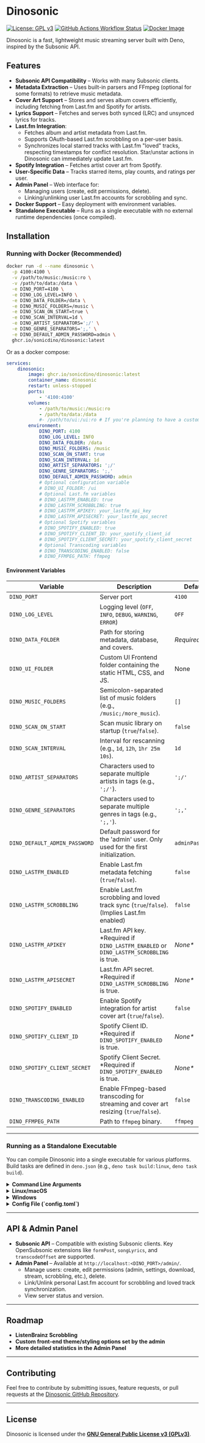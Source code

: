 # Dinosonic
[![License: GPL v3](https://img.shields.io/badge/License-GPLv3-blue.svg?style=flat-square)](https://www.gnu.org/licenses/gpl-3.0)
[![GitHub Actions Workflow Status](https://img.shields.io/github/actions/workflow/status/sonicdino/dinosonic/build-release.yml?style=flat-square&logo=github&label=Build%20and%20Release%20Dinosonic&color=blue)](https://github.com/sonicdino/dinosonic/actions/workflows/build-release.yml)
[![Docker Image](https://img.shields.io/badge/docker-ghcr.io/sonicdino/dinosonic-blue?style=flat-square&logo=docker)](https://github.com/users/sonicdino/packages/container/package/dinosonic)

Dinosonic is a fast, lightweight music streaming server built with Deno,
inspired by the Subsonic API.

## Features

-   **Subsonic API Compatibility** – Works with many Subsonic clients.
-   **Metadata Extraction** – Uses built-in parsers and FFmpeg (optional for some formats) to retrieve music metadata.
-   **Cover Art Support** – Stores and serves album covers efficiently, including fetching from Last.fm and Spotify for artists.
-   **Lyrics Support** – Fetches and serves both synced (LRC) and unsynced lyrics for tracks.
-   **Last.fm Integration**:
    -   Fetches album and artist metadata from Last.fm.
    -   Supports OAuth-based Last.fm scrobbling on a per-user basis.
    -   Synchronizes local starred tracks with Last.fm "loved" tracks, respecting timestamps for conflict resolution. Star/unstar actions in Dinosonic can immediately update Last.fm.
-   **Spotify Integration** – Fetches artist cover art from Spotify.
-   **User-Specific Data** – Tracks starred items, play counts, and ratings per user.
-   **Admin Panel** – Web interface for:
    -   Managing users (create, edit permissions, delete).
    -   Linking/unlinking user Last.fm accounts for scrobbling and sync.
-   **Docker Support** – Easy deployment with environment variables.
-   **Standalone Executable** – Runs as a single executable with no external runtime dependencies (once compiled).

## Installation

### Running with Docker (Recommended)

```sh
docker run -d --name dinosonic \
  -p 4100:4100 \
  -v /path/to/music:/music:ro \
  -v /path/to/data:/data \
  -e DINO_PORT=4100 \
  -e DINO_LOG_LEVEL=INFO \
  -e DINO_DATA_FOLDER=/data \
  -e DINO_MUSIC_FOLDERS=/music \
  -e DINO_SCAN_ON_START=true \
  -e DINO_SCAN_INTERVAL=1d \
  -e DINO_ARTIST_SEPARATORS=';/' \
  -e DINO_GENRE_SEPARATORS=';,' \
  -e DINO_DEFAULT_ADMIN_PASSWORD=admin \
  ghcr.io/sonicdino/dinosonic:latest
```

Or as a docker compose:

```yaml
services:
    dinosonic:
        image: ghcr.io/sonicdino/dinosonic:latest
        container_name: dinosonic
        restart: unless-stopped
        ports:
            - '4100:4100'
        volumes:
            - /path/to/music:/music:ro
            - /path/to/data:/data
            #- /path/to/ui:/ui:ro # If you're planning to have a custom frontend at /
        environment:
            DINO_PORT: 4100
            DINO_LOG_LEVEL: INFO
            DINO_DATA_FOLDER: /data
            DINO_MUSIC_FOLDERS: /music
            DINO_SCAN_ON_START: true
            DINO_SCAN_INTERVAL: 1d
            DINO_ARTIST_SEPARATORS: ';/'
            DINO_GENRE_SEPARATORS: ';,'
            DINO_DEFAULT_ADMIN_PASSWORD: admin
            # Optional configuration variable
            # DINO_UI_FOLDER: /ui
            # Optional Last.fm variables
            # DINO_LASTFM_ENABLED: true
            # DINO_LASTFM_SCROBBLING: true
            # DINO_LASTFM_APIKEY: your_lastfm_api_key
            # DINO_LASTFM_APISECRET: your_lastfm_api_secret
            # Optional Spotify variables
            # DINO_SPOTIFY_ENABLED: true
            # DINO_SPOTIFY_CLIENT_ID: your_spotify_client_id
            # DINO_SPOTIFY_CLIENT_SECRET: your_spotify_client_secret
            # Optional Transcoding variables
            # DINO_TRANSCODING_ENABLED: false
            # DINO_FFMPEG_PATH: ffmpeg
```

#### Environment Variables

| Variable                      | Description                                                                                | Default         |
| ----------------------------- | ------------------------------------------------------------------------------------------ | --------------- |
| `DINO_PORT`                   | Server port                                                                                | `4100`          |
| `DINO_LOG_LEVEL`              | Logging level (`OFF`, `INFO`, `DEBUG`, `WARNING`, `ERROR`)                                 | `OFF`           |
| `DINO_DATA_FOLDER`            | Path for storing metadata, database, and covers.                                           | _Required_      |
| `DINO_UI_FOLDER`              | Custom UI Frontend folder containing the static HTML, CSS, and JS.                         | None            |
| `DINO_MUSIC_FOLDERS`          | Semicolon-separated list of music folders (e.g., `/music;/more_music`).                    | `[]`            |
| `DINO_SCAN_ON_START`          | Scan music library on startup (`true`/`false`).                                            | `false`         |
| `DINO_SCAN_INTERVAL`          | Interval for rescanning (e.g., `1d`, `12h`, `1hr 25m 10s`).                                | `1d`            |
| `DINO_ARTIST_SEPARATORS`      | Characters used to separate multiple artists in tags (e.g., `';/'`).                       | `';/'`          |
| `DINO_GENRE_SEPARATORS`       | Characters used to separate multiple genres in tags (e.g., `';,'`).                        | `';,'`          |
| `DINO_DEFAULT_ADMIN_PASSWORD` | Default password for the 'admin' user. Only used for the first initialization.             | `adminPassword` |
| `DINO_LASTFM_ENABLED`         | Enable Last.fm metadata fetching (`true`/`false`).                                         | `false`         |
| `DINO_LASTFM_SCROBBLING`      | Enable Last.fm scrobbling and loved track sync (`true`/`false`). (Implies Last.fm enabled) | `false`         |
| `DINO_LASTFM_APIKEY`          | Last.fm API key. \*Required if `DINO_LASTFM_ENABLED` or `DINO_LASTFM_SCROBBLING` is true.  | _None\*_        |
| `DINO_LASTFM_APISECRET`       | Last.fm API secret. \*Required if `DINO_LASTFM_SCROBBLING` is true.                        | _None\*_        |
| `DINO_SPOTIFY_ENABLED`        | Enable Spotify integration for artist cover art (`true`/`false`).                          | `false`         |
| `DINO_SPOTIFY_CLIENT_ID`      | Spotify Client ID. \*Required if `DINO_SPOTIFY_ENABLED` is true.                           | _None\*_        |
| `DINO_SPOTIFY_CLIENT_SECRET`  | Spotify Client Secret. \*Required if `DINO_SPOTIFY_ENABLED` is true.                       | _None\*_        |
| `DINO_TRANSCODING_ENABLED`    | Enable FFmpeg-based transcoding for streaming and cover art resizing (`true`/`false`).     | `false`         |
| `DINO_FFMPEG_PATH`            | Path to `ffmpeg` binary.                                                                   | `ffmpeg`        |

---

### Running as a Standalone Executable

You can compile Dinosonic into a single executable for various platforms. Build tasks are defined in `deno.json` (e.g., `deno task build:linux`, `deno task build`).

<details>
<summary><strong>Command Line Arguments</strong></summary>

Dinosonic supports the following command-line arguments:

```sh
dinosonic [OPTIONS...]
```

-   `-h, --help`: Display help and exit.
-   `-v, --version`: Display the current version of Dinosonic.
-   `-c, --config /path/to/config.toml`: Set the config file location. If not provided, Dinosonic will try to use environment variables.

</details>

<details>
<summary><strong>Linux/macOS</strong></summary>

```sh
# Make sure the compiled binary is executable
chmod +x dinosonic-linux-x86 # or dinosonic-mac-x86, etc.

# Run with a config file
./dinosonic-linux-x86 --config /path/to/your/config.toml

# Or run using environment variables (see Docker section for variables)
# export DINO_DATA_FOLDER=/data
# export DINO_MUSIC_FOLDERS=/music
# ... and so on
# ./dinosonic-linux-x86
```

</details>

<details>
<summary><strong>Windows</strong></summary>

```powershell
# Run with a config file
.\dinosonic-win-x86.exe --config "C:\\path\\to\\your\\config.toml"

# Or run using environment variables (see Docker section for variables)
# $env:DINO_DATA_FOLDER = "C:\\dinosonic_data"
# $env:DINO_MUSIC_FOLDERS = "C:\\music"
# ... and so on
# .\\dinosonic-win-x86.exe
```

</details>

<details>
<summary><strong>Config File (`config.toml`)</strong></summary>

If you prefer, you can use a TOML configuration file instead of environment variables when running the standalone executable.

```toml
port = 4100
log_level = "INFO" # Options: "OFF", "DEBUG", "INFO", "WARNING", "ERROR"
data_folder = "/path/to/dataDir"
ui_folder = "/path/to/ui" # If you plan on having a custom frontend
music_folders = [ "/path/to/music", "/path/to/another/music_folder" ]
default_admin_password = "yourSecureAdminPassword" # Only used on first run
scan_on_start = true
scan_interval = "1d" # e.g., "1d", "12h", "30m"
artist_separators = [";", "/"]
genre_separators = [";", ","]

[transcoding]
enabled = false
ffmpeg_path = "ffmpeg" # Path to ffmpeg binary

[last_fm]
enabled = false # For metadata fetching
enable_scrobbling = false # For scrobbling and loved track sync (implies 'enabled' is true)
api_key = "your_lastfm_api_key"
api_secret = "your_lastfm_api_secret" # Required if enable_scrobbling is true

[spotify]
enabled = false # For artist image fetching
client_id = "your_spotify_client_id"
client_secret = "your_spotify_client_secret"
```

#### Config File Options

| Option                   | Type    | Default         | Description                                                                          |
| ------------------------ | ------- | --------------- | ------------------------------------------------------------------------------------ |
| `port`                   | number  | `4100`          | The port on which Dinosonic runs.                                                    |
| `log_level`              | string  | `OFF`           | Logging level (e.g., `OFF`, `DEBUG`, `INFO`, `WARNING`, `ERROR`).                    |
| `data_folder`            | string  | _Required_      | Path to store metadata, database, and covers.                                        |
| `ui_folder`              | string  | None            | Custom UI Frontend folder containing the static HTML, CSS, and JS.                   |
| `music_folders`          | array   | `[]`            | List of directories containing music.                                                |
| `scan_on_start`          | boolean | `false`         | Whether to scan the music library on startup.                                        |
| `scan_interval`          | string  | `1d`            | Interval for rescanning (e.g., `1d`, `12h`, `30m`, `1h 30m 10s`).                    |
| `artist_separators`      | array   | `[';', '/']`    | Characters used to split multiple artists in tags.                                   |
| `genre_separators`       | array   | `[';', ',']`    | Characters used to split multiple genres in tags.                                    |
| `default_admin_password` | string  | `adminPassword` | The default password for the 'admin' user. Only needed for the first initialization. |

#### Transcoding Options (`[transcoding]`)

| Option        | Type      | Default  | Description                                                |
| ------------- | --------- | -------- | ---------------------------------------------------------- |
| `enabled`     | boolean   | `false`  | Whether FFmpeg-based transcoding for streaming is enabled. |
| `ffmpeg_path` | string    | `ffmpeg` | Path to the FFmpeg executable.                             |
| <!--          | `enabled` | boolean  | `false`                                                    | Whether FFmpeg-based transcoding for streaming/cover resizing is enabled. | --> |

#### Last.fm Options (`[last_fm]`)

| Option              | Type    | Default  | Description                                                                                   |
| ------------------- | ------- | -------- | --------------------------------------------------------------------------------------------- |
| `enabled`           | boolean | `false`  | Enable Last.fm metadata fetching (artist/album info).                                         |
| `enable_scrobbling` | boolean | `false`  | Enable Last.fm scrobbling and loved track sync. If true, `enabled` is also considered true.   |
| `api_key`           | string  | _None\*_ | Last.fm API key. \*Required if `enabled` or `enable_scrobbling` is true.                      |
| `api_secret`        | string  | _None\*_ | Last.fm API secret. \*Required if `enable_scrobbling` is true for OAuth and signed API calls. |

#### Spotify Options (`[spotify]`)

| Option          | Type    | Default  | Description                                                        |
| --------------- | ------- | -------- | ------------------------------------------------------------------ |
| `enabled`       | boolean | `false`  | Whether Spotify integration for fetching artist images is enabled. |
| `client_id`     | string  | _None\*_ | Spotify client ID. \*Required if `enabled` is true.                |
| `client_secret` | string  | _None\*_ | Spotify client secret. \*Required if `enabled` is true.            |

</details>

---

## API & Admin Panel

-   **Subsonic API** – Compatible with existing Subsonic clients. Key OpenSubsonic extensions like `formPost`, `songLyrics`, and `transcodeOffset` are supported.
-   **Admin Panel** – Available at `http://localhost:<DINO_PORT>/admin/`.
    -   Manage users: create, edit permissions (admin, settings, download, stream, scrobbling, etc.), delete.
    -   Link/Unlink personal Last.fm account for scrobbling and loved track synchronization.
    -   View server status and version.

---

## Roadmap

-   **ListenBrainz Scrobbling**
-   **Custom front-end theme/styling options set by the admin**
-   **More detailed statistics in the Admin Panel**
<!-- -   **Device-Specific Transcoding Profiles** (currently global or per-request) -->

---

## Contributing

Feel free to contribute by submitting issues, feature requests, or pull requests at the [Dinosonic GitHub Repository](https://github.com/sonicdino/dinosonic).

---

## License

Dinosonic is licensed under the [**GNU General Public License v3 (GPLv3)**](https://www.gnu.org/licenses/gpl-3.0).
